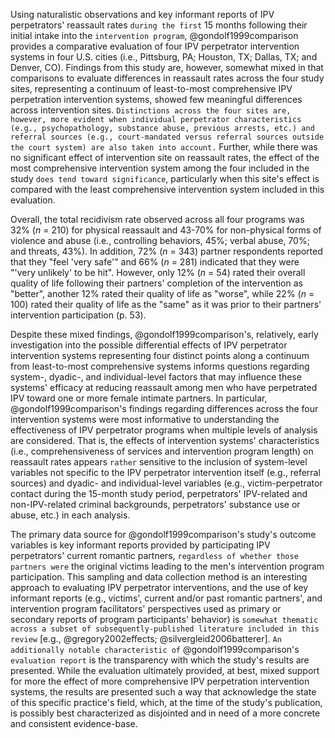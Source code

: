 Using naturalistic observations<!-- of program practices --> and key informant<!--(i.e., program participants' current romantic partners)--> reports of IPV perpetrators' reassault rates `during the first`<!-- over the course of--> 15 months following their initial intake into the `intervention program`, @gondolf1999comparison provides a<!--`foundational`--> comparative evaluation of four IPV perpetrator intervention systems in four U.S. cities (i.e., Pittsburg, PA; Houston, TX; Dallas, TX; and Denver, CO).<!-- EDIT: TOO LONG OF A SENTENCE--> Findings from this study are, however, somewhat mixed in that comparisons to evaluate differences in reassault rates across the four study sites, representing a continuum of least-to-most comprehensive IPV perpetration intervention systems, showed few meaningful differences across intervention sites. `Distinctions across the four sites are, however, more evident when individual perpetrator characteristics (e.g., psychopathology, substance abuse, previous arrests, etc.) and referral sources (e.g., court-mandated versus referral sources outside the court system) are also taken into account.` Further, while there was no significant effect of intervention site on reassault rates, the effect of the most comprehensive intervention system among the four included in the study `does tend toward significance`, particularly when this site's effect is compared with the least comprehensive intervention system included in this evaluation.

Overall, the total recidivism rate observed across all four programs was 32% (_n_ = 210) for physical reassault and 43-70% for non-physical forms of violence and abuse (i.e., controlling behaviors, 45%; verbal abuse, 70%; and threats, 43%). In addition, 72% (_n_ = 343) partner respondents reported that they "feel 'very safe'" and 66% (_n_ = 281) indicated that they were "'very unlikely' to be hit". However, only 12% (_n_ = 54) rated their overall quality of life following their partners' completion of the intervention as "better", another 12% rated their quality of life as "worse", while 22% (_n_ = 100) rated their quality of life as the "same" as it was prior to their partners' intervention participation (p. 53).

Despite these mixed findings, @gondolf1999comparison\'s, relatively, early investigation into the possible differential effects of IPV perpetrator intervention systems representing four distinct points along a continuum from least-to-most comprehensive systems informs questions regarding system-, dyadic-, and individual-level factors that may influence these systems' efficacy at reducing reassault among men who have perpetrated IPV toward one or more female intimate partners. In particular, @gondolf1999comparison\'s findings regarding differences across the four intervention systems were most informative to understanding the effectiveness of IPV perpetrator programs when multiple levels of analysis are considered. That is, the effects of intervention systems' characteristics (i.e., comprehensiveness of services and intervention program length) on reassault rates appears `rather` sensitive to the inclusion of system-level variables not specific to the IPV perpetrator intervention itself (e.g., referral sources) and dyadic- and individual-level variables (e.g., victim-perpetrator contact during the 15-month study period, perpetrators' IPV-related and non-IPV-related criminal backgrounds, perpetrators' substance use or abuse, etc.) in each analysis.

The primary data source for @gondolf1999comparison\'s study's outcome variables is key informant reports provided by participating IPV perpetrators' current romantic partners, `regardless of whether those partners were` the original victims leading to the men's intervention program participation<!-- EDIT -->. This sampling and data collection method is an interesting approach to evaluating IPV perpetrator interventions, and the use of key informant reports (e.g., victims', current and/or past romantic partners', and intervention program facilitators' perspectives used as primary or secondary reports of program participants' behavior) is `somewhat thematic across a subset of subsequently-published literature included in this review`<!-- EDIT --> [e.g., @gregory2002effects; @silvergleid2006batterer]. `An additionally notable characteristic of` @gondolf1999comparison\'s `evaluation report` is the transparency with which the study's results are presented. While the evaluation ultimately provided, at best, mixed support for more the effect of more comprehensive IPV perpetration intervention systems, the results are presented such a way that acknowledge the state of this specific practice's field, which, at the time of the study's publication, is possibly best characterized as disjointed and in need of a more concrete and consistent evidence-base.
